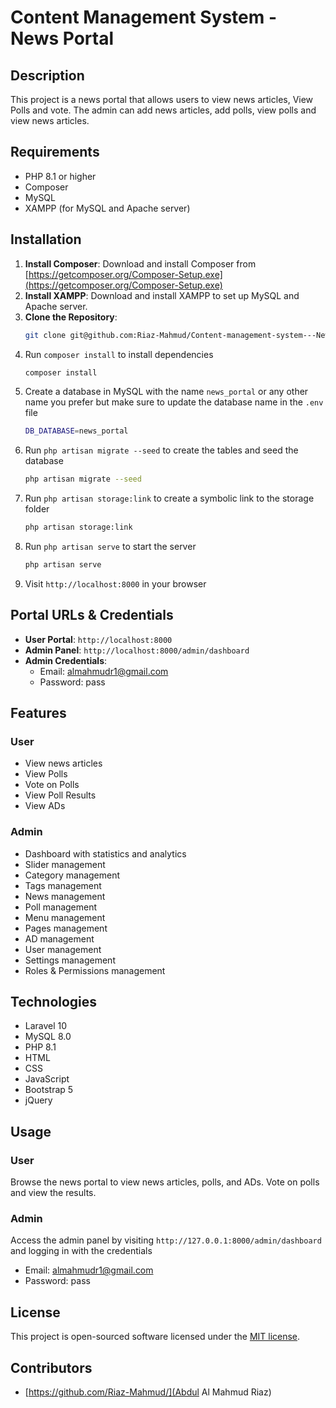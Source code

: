 # Content Management System - News Portal

## Description
This project is a news portal that allows users to view news articles, View Polls and vote. The admin can add news articles, add polls, view polls and view news articles.

## Requirements
- PHP 8.1 or higher
- Composer
- MySQL
- XAMPP (for MySQL and Apache server)

## Installation
1. **Install Composer**: Download and install Composer from [https://getcomposer.org/Composer-Setup.exe](https://getcomposer.org/Composer-Setup.exe)
2. **Install XAMPP**: Download and install XAMPP to set up MySQL and Apache server.
3.  **Clone the Repository**: 
    ```bash
    git clone git@github.com:Riaz-Mahmud/Content-management-system---News-Portal.git
    ```
4. Run `composer install` to install dependencies
    ```bash
    composer install
    ```
5. Create a database in MySQL with the name `news_portal` or any other name you prefer but make sure to update the database name in the `.env` file
    ```bash
    DB_DATABASE=news_portal
    ```
6. Run `php artisan migrate --seed` to create the tables and seed the database
    ```bash
    php artisan migrate --seed
    ```
7. Run `php artisan storage:link` to create a symbolic link to the storage folder
    ```bash
    php artisan storage:link
    ```
8. Run `php artisan serve` to start the server
    ```bash
    php artisan serve
    ```
9. Visit `http://localhost:8000` in your browser

## Portal URLs & Credentials
- **User Portal**: `http://localhost:8000`
- **Admin Panel**: `http://localhost:8000/admin/dashboard`
- **Admin Credentials**:
    - Email: almahmudr1@gmail.com
    - Password: pass

## Features

### User
- View news articles
- View Polls
- Vote on Polls
- View Poll Results
- View ADs

### Admin
- Dashboard with statistics and analytics
- Slider management
- Category management
- Tags management
- News management
- Poll management
- Menu management
- Pages management
- AD management
- User management
- Settings management
- Roles & Permissions management

## Technologies
- Laravel 10
- MySQL 8.0
- PHP 8.1
- HTML
- CSS
- JavaScript
- Bootstrap 5
- jQuery

## Usage

### User
Browse the news portal to view news articles, polls, and ADs. Vote on polls and view the results.

### Admin
Access the admin panel by visiting `http://127.0.0.1:8000/admin/dashboard` and logging in with the credentials
- Email: almahmudr1@gmail.com
- Password: pass

## License
This project is open-sourced software licensed under the [MIT license](https://opensource.org/licenses/MIT).


## Contributors
- [https://github.com/Riaz-Mahmud/](Abdul Al Mahmud Riaz)
